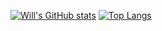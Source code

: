 [![Will's GitHub stats](https://github-readme-stats.vercel.app/api?username=willjw3&show_icons=true&theme=dark&hide_border=true&custom_title=My%20GitHub%20Stats)](https://github.com/willjw3/github-readme-stats)
[![Top Langs](https://github-readme-stats.vercel.app/api/top-langs/?username=willjw3&langs_count=3&theme=dark&hide_border=true)](https://github.com/willjw3/github-readme-stats)

<!--
**willjw3/willjw3** is a ✨ _special_ ✨ repository because its `README.md` (this file) appears on your GitHub profile.

Here are some ideas to get you started:

- 🔭 I’m currently working on ...
- 🌱 I’m currently learning ...
- 👯 I’m looking to collaborate on ...
- 🤔 I’m looking for help with ...
- 💬 Ask me about ...
- 📫 How to reach me: ...
- 😄 Pronouns: ...
- ⚡ Fun fact: ...
-->
